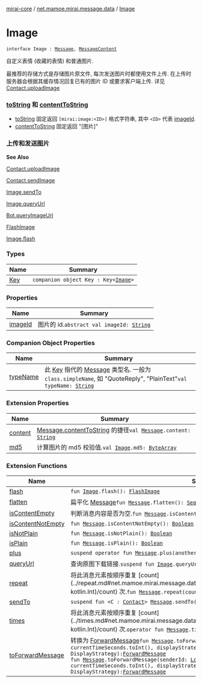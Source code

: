 [mirai-core](../../index.md) / [net.mamoe.mirai.message.data](../index.md) / [Image](./index.md)

# Image

`interface Image : `[`Message`](../-message/index.md)`, `[`MessageContent`](../-message-content.md)

自定义表情 (收藏的表情) 和普通图片.

最推荐的存储方式是存储图片原文件, 每次发送图片时都使用文件上传.
在上传时服务器会根据其缓存情况回复已有的图片 ID 或要求客户端上传. 详见 [Contact.uploadImage](../../net.mamoe.mirai.contact/-contact/upload-image.md)

### [toString](../-message/to-string.md) 和 [contentToString](../-message/content-to-string.md)

* [toString](../-message/to-string.md) 固定返回 `[mirai:image:<ID>]` 格式字符串, 其中 `<ID>` 代表 [imageId](image-id.md).
* [contentToString](../-message/content-to-string.md) 固定返回 "\[图片]"

### 上传和发送图片

**See Also**

[Contact.uploadImage](../../net.mamoe.mirai.contact/-contact/upload-image.md)

[Contact.sendImage](../../net.mamoe.mirai.utils/send-image.md)

[Image.sendTo](../send-to.md)

[Image.queryUrl](../query-url.md)

[Bot.queryImageUrl](#)

[FlashImage](../-flash-image/index.md)

[Image.flash](../flash.md)

### Types

| Name | Summary |
|---|---|
| [Key](-key/index.md) | `companion object Key : Key<`[`Image`](./index.md)`>` |

### Properties

| Name | Summary |
|---|---|
| [imageId](image-id.md) | 图片的 id.`abstract val imageId: `[`String`](https://kotlinlang.org/api/latest/jvm/stdlib/kotlin/-string/index.html) |

### Companion Object Properties

| Name | Summary |
|---|---|
| [typeName](type-name.md) | 此 [Key](../-message/-key/index.md) 指代的 [Message](../-message/index.md) 类型名. 一般为 `class.simpleName`, 如 "QuoteReply", "PlainText"`val typeName: `[`String`](https://kotlinlang.org/api/latest/jvm/stdlib/kotlin/-string/index.html) |

### Extension Properties

| Name | Summary |
|---|---|
| [content](../content.md) | [Message.contentToString](../-message/content-to-string.md) 的捷径`val `[`Message`](../-message/index.md)`.content: `[`String`](https://kotlinlang.org/api/latest/jvm/stdlib/kotlin/-string/index.html) |
| [md5](../md5.md) | 计算图片的 md5 校验值.`val `[`Image`](./index.md)`.md5: `[`ByteArray`](https://kotlinlang.org/api/latest/jvm/stdlib/kotlin/-byte-array/index.html) |

### Extension Functions

| Name | Summary |
|---|---|
| [flash](../flash.md) | `fun `[`Image`](./index.md)`.flash(): `[`FlashImage`](../-flash-image/index.md) |
| [flatten](../flatten.md) | 扁平化 [Message](../-message/index.md)`fun `[`Message`](../-message/index.md)`.flatten(): `[`Sequence`](https://kotlinlang.org/api/latest/jvm/stdlib/kotlin.sequences/-sequence/index.html)`<`[`SingleMessage`](../-single-message.md)`>` |
| [isContentEmpty](../is-content-empty.md) | 判断消息内容是否为空.`fun `[`Message`](../-message/index.md)`.isContentEmpty(): `[`Boolean`](https://kotlinlang.org/api/latest/jvm/stdlib/kotlin/-boolean/index.html) |
| [isContentNotEmpty](../is-content-not-empty.md) | `fun `[`Message`](../-message/index.md)`.isContentNotEmpty(): `[`Boolean`](https://kotlinlang.org/api/latest/jvm/stdlib/kotlin/-boolean/index.html) |
| [isNotPlain](../is-not-plain.md) | `fun `[`Message`](../-message/index.md)`.isNotPlain(): `[`Boolean`](https://kotlinlang.org/api/latest/jvm/stdlib/kotlin/-boolean/index.html) |
| [isPlain](../is-plain.md) | `fun `[`Message`](../-message/index.md)`.isPlain(): `[`Boolean`](https://kotlinlang.org/api/latest/jvm/stdlib/kotlin/-boolean/index.html) |
| [plus](../plus.md) | `suspend operator fun `[`Message`](../-message/index.md)`.plus(another: Flow<`[`Message`](../-message/index.md)`>): `[`MessageChain`](../-message-chain/index.md) |
| [queryUrl](../query-url.md) | 查询原图下载链接.`suspend fun `[`Image`](./index.md)`.queryUrl(): `[`String`](https://kotlinlang.org/api/latest/jvm/stdlib/kotlin/-string/index.html) |
| [repeat](../repeat.md) | 将此消息元素按顺序重复 [count](../repeat.md#net.mamoe.mirai.message.data$repeat(net.mamoe.mirai.message.data.Message, kotlin.Int)/count) 次.`fun `[`Message`](../-message/index.md)`.repeat(count: `[`Int`](https://kotlinlang.org/api/latest/jvm/stdlib/kotlin/-int/index.html)`): `[`MessageChain`](../-message-chain/index.md) |
| [sendTo](../send-to.md) | `suspend fun <C : `[`Contact`](../../net.mamoe.mirai.contact/-contact/index.md)`> `[`Message`](../-message/index.md)`.sendTo(contact: C): `[`MessageReceipt`](../../net.mamoe.mirai.message/-message-receipt/index.md)`<C>` |
| [times](../times.md) | 将此消息元素按顺序重复 [count](../times.md#net.mamoe.mirai.message.data$times(net.mamoe.mirai.message.data.Message, kotlin.Int)/count) 次.`operator fun `[`Message`](../-message/index.md)`.times(count: `[`Int`](https://kotlinlang.org/api/latest/jvm/stdlib/kotlin/-int/index.html)`): `[`MessageChain`](../-message-chain/index.md) |
| [toForwardMessage](../to-forward-message.md) | 转换为 [ForwardMessage](../-forward-message/index.md)`fun `[`Message`](../-message/index.md)`.toForwardMessage(sender: `[`User`](../../net.mamoe.mirai.contact/-user/index.md)`, time: `[`Int`](https://kotlinlang.org/api/latest/jvm/stdlib/kotlin/-int/index.html)` = currentTimeSeconds.toInt(), displayStrategy: DisplayStrategy = DisplayStrategy): `[`ForwardMessage`](../-forward-message/index.md)<br>`fun `[`Message`](../-message/index.md)`.toForwardMessage(senderId: `[`Long`](https://kotlinlang.org/api/latest/jvm/stdlib/kotlin/-long/index.html)`, senderName: `[`String`](https://kotlinlang.org/api/latest/jvm/stdlib/kotlin/-string/index.html)`, time: `[`Int`](https://kotlinlang.org/api/latest/jvm/stdlib/kotlin/-int/index.html)` = currentTimeSeconds.toInt(), displayStrategy: DisplayStrategy = DisplayStrategy): `[`ForwardMessage`](../-forward-message/index.md) |
